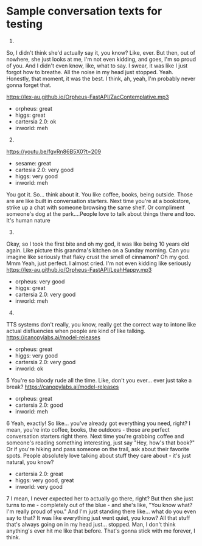 # Sample conversation texts for testing

1.
So, I didn't think she'd actually say it, you know? Like, ever. But then, out of nowhere, she just looks at me, I'm not even kidding, and goes, I'm so proud of you. And I didn't even know, like, what to say. I swear, it was like I just forgot how to breathe. All the noise in my head just stopped. Yeah. Honestly, that moment, it was the best. I think, ah, yeah, I'm probably never gonna forget that.

https://lex-au.github.io/Orpheus-FastAPI/ZacContemplative.mp3
- orpheus: great
- higgs: great
- cartersia 2.0: ok
- inworld: meh

2.
https://youtu.be/fgvRn86B5X0?t=209
- sesame: great
- cartesia 2.0: very good
- higgs: very good
- inworld: meh

You got it. So... think about it. You like coffee, books, being outside. Those are are like built in conversation starters. Next time you're at a bookstore, strike up a chat with someone browsing the same shelf. Or compliment someone's dog at the park....People love to talk about things there and too. It's human nature

3.
Okay, so I took the first bite and oh my god, it was like being 10 years old again. Like picture this grandma's kitchen on a Sunday morning. Can you imagine like seriously that flaky crust the smell of cinnamon? Oh my god. Mmm Yeah, just perfect. I almost cried. I'm not even kidding like seriously
https://lex-au.github.io/Orpheus-FastAPI/LeahHappy.mp3
- orpheus: very good
- higgs: great
- cartersia 2.0: very good
- inworld: meh

4.
TTS systems don't really, you know, really get the correct way to intone like actual disfluencies when people are kind of like talking.
https://canopylabs.ai/model-releases
- orpheus: great
- higgs: very good
- cartersia 2.0: very good
- inworld: ok

5
You're so bloody rude all the time. Like, don't you ever... ever just take a break?
https://canopylabs.ai/model-releases
- orpheus: great
- cartersia 2.0: good
- inworld: meh

6
Yeah, exactly! So like... you've already got everything you need, right? I mean, you're into coffee, books, the outdoors - those are perfect conversation starters right there. Next time you're grabbing coffee and someone's reading something interesting, just say "Hey, how's that book?" Or if you're hiking and pass someone on the trail, ask about their favorite spots. People absolutely love talking about stuff they care about - it's just natural, you know?

- cartersia 2.0: great
- higgs: very good, great
- inworld: very good

7
I mean, I never expected her to actually go there, right? But then she just turns to me - completely out of the blue - and she's like, "You know what? I'm really proud of you." And I'm just standing there like... what do you even say to that? It was like everything just went quiet, you know? All that stuff that's always going on in my head just... stopped. Man, I don't think anything's ever hit me like that before. That's gonna stick with me forever, I think.

